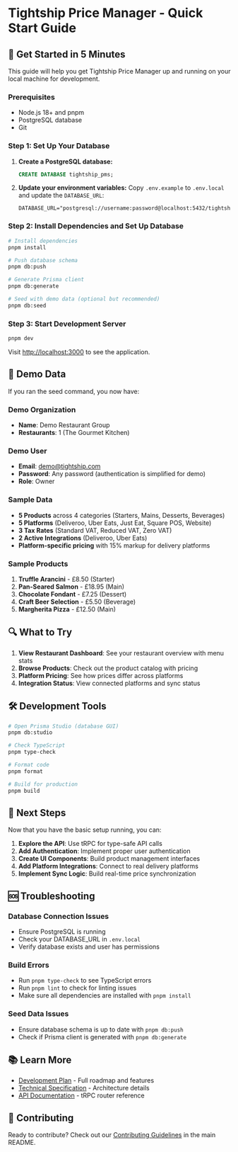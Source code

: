 # Tightship Price Manager - Quick Start Guide

## 🚀 Get Started in 5 Minutes

This guide will help you get Tightship Price Manager up and running on your local machine for development.

### Prerequisites

- Node.js 18+ and pnpm
- PostgreSQL database
- Git

### Step 1: Set Up Your Database

1. **Create a PostgreSQL database:**
   ```sql
   CREATE DATABASE tightship_pms;
   ```

2. **Update your environment variables:**
   Copy `.env.example` to `.env.local` and update the `DATABASE_URL`:
   ```env
   DATABASE_URL="postgresql://username:password@localhost:5432/tightship_pms"
   ```

### Step 2: Install Dependencies and Set Up Database

```bash
# Install dependencies
pnpm install

# Push database schema
pnpm db:push

# Generate Prisma client
pnpm db:generate

# Seed with demo data (optional but recommended)
pnpm db:seed
```

### Step 3: Start Development Server

```bash
pnpm dev
```

Visit [http://localhost:3000](http://localhost:3000) to see the application.

## 🎯 Demo Data

If you ran the seed command, you now have:

### Demo Organization
- **Name**: Demo Restaurant Group
- **Restaurants**: 1 (The Gourmet Kitchen)

### Demo User
- **Email**: demo@tightship.com
- **Password**: Any password (authentication is simplified for demo)
- **Role**: Owner

### Sample Data
- **5 Products** across 4 categories (Starters, Mains, Desserts, Beverages)
- **5 Platforms** (Deliveroo, Uber Eats, Just Eat, Square POS, Website)
- **3 Tax Rates** (Standard VAT, Reduced VAT, Zero VAT)
- **2 Active Integrations** (Deliveroo, Uber Eats)
- **Platform-specific pricing** with 15% markup for delivery platforms

### Sample Products
1. **Truffle Arancini** - £8.50 (Starter)
2. **Pan-Seared Salmon** - £18.95 (Main)
3. **Chocolate Fondant** - £7.25 (Dessert)
4. **Craft Beer Selection** - £5.50 (Beverage)
5. **Margherita Pizza** - £12.50 (Main)

## 🔍 What to Try

1. **View Restaurant Dashboard**: See your restaurant overview with menu stats
2. **Browse Products**: Check out the product catalog with pricing
3. **Platform Pricing**: See how prices differ across platforms
4. **Integration Status**: View connected platforms and sync status

## 🛠 Development Tools

```bash
# Open Prisma Studio (database GUI)
pnpm db:studio

# Check TypeScript
pnpm type-check

# Format code
pnpm format

# Build for production
pnpm build
```

## 📱 Next Steps

Now that you have the basic setup running, you can:

1. **Explore the API**: Use tRPC for type-safe API calls
2. **Add Authentication**: Implement proper user authentication
3. **Create UI Components**: Build product management interfaces
4. **Add Platform Integrations**: Connect to real delivery platforms
5. **Implement Sync Logic**: Build real-time price synchronization

## 🆘 Troubleshooting

### Database Connection Issues
- Ensure PostgreSQL is running
- Check your DATABASE_URL in `.env.local`
- Verify database exists and user has permissions

### Build Errors
- Run `pnpm type-check` to see TypeScript errors
- Run `pnpm lint` to check for linting issues
- Make sure all dependencies are installed with `pnpm install`

### Seed Data Issues
- Ensure database schema is up to date with `pnpm db:push`
- Check if Prisma client is generated with `pnpm db:generate`

## 📚 Learn More

- [Development Plan](../DEVELOPMENT_PLAN.md) - Full roadmap and features
- [Technical Specification](../TECHNICAL_SPECIFICATION.md) - Architecture details
- [API Documentation](README.md#api-documentation) - tRPC router reference

## 🤝 Contributing

Ready to contribute? Check out our [Contributing Guidelines](README.md#contributing) in the main README.